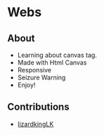# Webs

## About

- Learning about canvas tag.
- Made with Html Canvas
- Responsive
- Seizure Warning
- Enjoy!

## Contributions

- [lizardkingLK](https://github.com/lizardkingLK)
